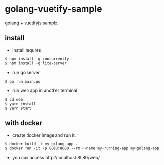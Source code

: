 # golang-vuetify-sample

golang + vuetifyjs sample.

## install

- install requres

```
$ npm install -g concurrently
$ npm install -g lite-server
```

- run go server

```
$ go run main.go
```

- run web app in another terminal

```
$ cd web
$ yarn install
$ yarn start
```

## with docker

- create docker image and run it.

```
$ docker build -t my-golang-app .
$ docker run -it -p 8080:8080 --rm --name my-running-app my-golang-app
```

- you can access http://localhost:8080/web/
